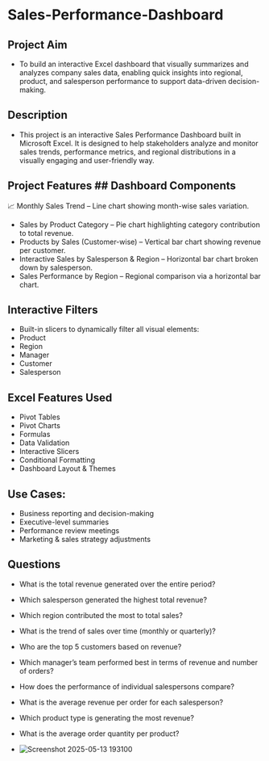 # Sales-Performance-Dashboard

## Project Aim
- To build an interactive Excel dashboard that visually summarizes and analyzes company sales data, enabling quick insights into regional, product, and salesperson performance to support data-driven decision-making.
  
## Description
- This project is an interactive Sales Performance Dashboard built in Microsoft Excel. It is designed to help stakeholders analyze and monitor sales trends, performance metrics, and regional distributions in a visually engaging and user-friendly way.

##  Project Features ## Dashboard Components
📈 Monthly Sales Trend – Line chart showing month-wise sales variation.
- Sales by Product Category – Pie chart highlighting category contribution to total revenue.
- Products by Sales (Customer-wise) – Vertical bar chart showing revenue per customer.
- Interactive Sales by Salesperson & Region – Horizontal bar chart broken down by salesperson.
- Sales Performance by Region – Regional comparison via a horizontal bar chart.

## Interactive Filters
- Built-in slicers to dynamically filter all visual elements:
- Product
- Region
- Manager
- Customer
- Salesperson

## Excel Features Used
- Pivot Tables
- Pivot Charts
- Formulas
- Data Validation
- Interactive Slicers
- Conditional Formatting
- Dashboard Layout & Themes

##  Use Cases:
- Business reporting and decision-making
- Executive-level summaries
- Performance review meetings
- Marketing & sales strategy adjustments

## Questions
- What is the total revenue generated over the entire period?
- Which salesperson generated the highest total revenue?
- Which region contributed the most to total sales?
- What is the trend of sales over time (monthly or quarterly)?
- Who are the top 5 customers based on revenue?
- Which manager’s team performed best in terms of revenue and number of orders?
- How does the performance of individual salespersons compare?
- What is the average revenue per order for each salesperson?
- Which product type is generating the most revenue?
- What is the average order quantity per product?

- ![Screenshot 2025-05-13 193100](https://github.com/user-attachments/assets/c7c6df9e-1909-4df0-a7bd-317c73dcc259)
